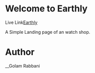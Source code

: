 # Welcome to Earthly


Live Link[Earthly](https://earthly-86583.web.app/)


A Simple Landing page of an watch shop.

# Author 
__Golam Rabbani